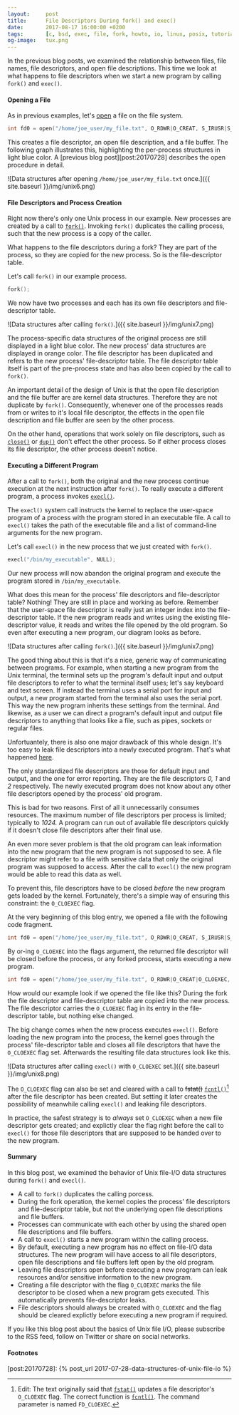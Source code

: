 ```yaml
---
layout:     post
title:      File Descriptors During fork() and exec()
date:       2017-08-17 16:00:00 +0200
tags:       [c, bsd, exec, file, fork, howto, io, linux, posix, tutorial, unix]
og-image:   tux.png
---
```


In the previous blog posts, we examined the relationship between files,
file names, file descriptors, and open file descriptions. This time we look
at what happens to file descriptors when we start a new program by calling
`fork()` and `exec()`.

<!-- excerpt -->

#### Opening a File

As in previous examples, let's [open][posix:open] a file on the file system.

``` c
int fd0 = open("/home/joe_user/my_file.txt", O_RDWR|O_CREAT, S_IRUSR|S_IWUSR|S_IRGRP);
```

This creates a file descriptor, an open file description, and a file buffer.
The following graph illustrates this, highlighting the per-process structures
in light blue color. A [previous blog post][post:20170728] describes the
open procedure in detail.

![Data structures after opening `/home/joe_user/my_file.txt` once.]({{ site.baseurl }}/img/unix6.png)

#### File Descriptors and Process Creation

Right now there's only one Unix process in our example. New processes are
created by a call to [`fork()`][posix:fork]. Invoking `fork()` duplicates
the calling process, such that the new process is a copy of the caller.

What happens to the file descriptors during a fork? They are part of the
process, so they are copied for the new process. So is the file-descriptor
table.

Let's call `fork()` in our example process.

``` c
fork();
```

We now have two processes and each has its own file descriptors and
file-descriptor table.

![Data structures after calling `fork()`.]({{ site.baseurl }}/img/unix7.png)

The process-specific data structures of the original process are still
displayed in a light blue color. The new process' data structures are
displayed in orange color. The file descriptor has been duplicated and
refers to the new process' file-descriptor table. The file descriptor
table itself is part of the pre-process state and has also been copied
by the call to `fork()`.

An important detail of the design of Unix is that the open file
description and the file buffer are are kernel data structures. Therefore
they are not duplicate by `fork()`. Consequently, whenever one of the
processes reads from or writes to it's local file descriptor, the effects
in the open file description and file buffer are seen by the other
process.

On the other hand, operations that work solely on file descriptors, such
as [`close()`][posix:close] or [`dup()`][posix:dup] don't effect the other
process. So if either process closes its file descriptor, the other
process doesn't notice.

#### Executing a Different Program

After a call to `fork()`, both the original and the new process continue
execution at the next instruction after `fork()`. To really execute a
different program, a process invokes [`execl()`][posix:execl].

The `execl()` system call instructs the kernel to replace the user-space
program of a process with the program stored in an executable file. A
call to `execl()` takes the path of the executable file and a list of
command-line arguments for the new program.

Let's call `execl()` in the new process that we just created with `fork()`.

``` c
execl("/bin/my_executable", NULL);
```

Our new process will now abandon the original program and execute the
program stored in `/bin/my_executable`.

What does this mean for the process' file descriptors and
file-descriptor table? Nothing! They are still in place and working as
before. Remember that the user-space file descriptor is really just an
integer index into the file-descriptor table. If the new program reads and
writes using the existing file-descriptor value, it reads and writes the
file opened by the old program. So even after executing a new program,
our diagram looks as before.

![Data structures after calling `fork()`.]({{ site.baseurl }}/img/unix7.png)

The good thing about this is that it's a nice, generic way of
communicating between programs. For example, when starting a new program
from the Unix terminal, the terminal sets up the program's default input
and output file descriptors to refer to what the terminal itself uses;
let's say keyboard and text screen. If instead the terminal uses a serial
port for input and output, a new program started from the terminal also
uses the serial port. This way the new program inherits these settings
from the terminal. And likewise, as a user we can direct a program's default
input and output file descriptors to anything that looks like a file, such
as pipes, sockets or regular files.

Unfortuantely, there is also one major drawback of this whole design.
It's too easy to leak file descriptors into a newly executed program. That's
what happened [here][medium:ofinjch].

The only standardized file descriptors are those for default input and
output, and the one for error reporting. They are the file descriptors
*0,* *1* and *2* respectively. The newly executed program does not know
about any other file descriptors opened by the process' old program.

This is bad for two reasons. First of all it unnecessarily consumes
resources. The maximum number of file descriptors per process is limited;
typically to *1024.* A program can run out of available file descriptors
quickly if it doesn't close file descriptors after their final use.

An even more sever problem is that the old program can leak information
into the new program that the new program is not supposed to see. A file
descriptor might refer to a file with sensitive data that only the original
program was supposed to access. After the call to `execl()` the new program
would be able to read this data as well.

To prevent this, file descriptors have to be closed *before* the new program
gets loaded by the kernel. Fortunately, there's a simple way of ensuring
this constraint: the `O_CLOEXEC` flag.

At the very beginning of this blog entry, we opened a file with the following
code fragment.

``` c
int fd0 = open("/home/joe_user/my_file.txt", O_RDWR|O_CREAT, S_IRUSR|S_IWUSR|S_IRGRP);
```

By or-ing `O_CLOEXEC` into the flags argument, the returned file descriptor
will be closed before the process, or any forked process, starts executing a
new program.

``` c
int fd0 = open("/home/joe_user/my_file.txt", O_RDWR|O_CREAT|O_CLOEXEC, S_IRUSR|S_IWUSR|S_IRGRP);
```

How would our example look if we opened the file like this? During the fork
the file descriptor and file-descriptor table are copied into the new
process. The file descriptor carries the `O_CLOEXEC` flag in its entry in the
file-descriptor table, but nothing else changed.

The big change comes when the new process executes `execl()`. Before loading
the new program into the process, the kernel goes through the process'
file-descriptor table and closes all file descriptors that have the
`O_CLOEXEC` flag set. Afterwards the resulting file data structures look
like this.

![Data structures after calling `execl()` with `O_CLOEXEC` set.]({{ site.baseurl }}/img/unix8.png)

The `O_CLOEXEC` flag can also be set and cleared with a call to
~~fstat()~~ [`fcntl()`][posix:fcntl][^1] after the file
descriptor has been created. But setting it later creates the possibility
of meanwhile calling `execl()` and leaking file descriptors.

In practice, the safest strategy is to *always* set `O_CLOEXEC` when a new
file descriptor gets created; and explictly clear the flag right before the
call to `execl()` for those file descriptors that are supposed to be handed
over to the new program.

#### Summary

In this blog post, we examined the behavior of Unix file-I/O data structures
during `fork()` and `execl()`.

 - A call to `fork()` duplicates the calling porcess.
 - During the fork operation, the kernel copies the process' file descriptors
   and file-descriptor table, but not the underlying open file descriptions
   and file buffers.
 - Processes can communicate with each other by using the shared open file
   descriptions and file buffers.
 - A call to `execl()` starts a new program within the calling process.
 - By default, executing a new program has no effect on file-I/O data
   structures. The new program will have access to all file descriptors,
   open file descriptions and file buffers left open by the old program.
 - Leaving file descriptors open before executing a new program can leak
   resources and/or sensitive information to the new program.
 - Creating a file descriptor with the flag `O_CLOEXEC` marks the file
   descriptor to be closed when a new program gets executed. This
   automatically prevents file-descriptor leaks.
 - File descriptors should always be created with `O_CLOEXEC` and the flag
   should be cleared explictly before executing a new program if required.

If you like this blog post about the basics of Unix file I/O, please
subscribe to the RSS feed, follow on Twitter or share on social networks.

#### Footnotes

[^1]:   Edit: The text originally said that [`fstat()`][posix:fstat] updates
        a file descriptor's `O_CLOEXEC` flag. The correct function is
        [`fcntl()`][posix:fcntl]. The command parameter is named
        `FD_CLOEXEC`.

[medium:ofinjch]:           http://medium.com/@fun_cuddles/opening-files-in-node-js-considered-harmful-d7de566d499f
[posix:close]:              http://pubs.opengroup.org/onlinepubs/9699919799/functions/close.html
[posix:dup]:                http://pubs.opengroup.org/onlinepubs/9699919799/functions/dup.html
[posix:execl]:              http://pubs.opengroup.org/onlinepubs/9699919799/functions/execl.html
[posix:fcntl]:              http://pubs.opengroup.org/onlinepubs/9699919799/functions/fcntl.html
[posix:fork]:               http://pubs.opengroup.org/onlinepubs/9699919799/functions/fork.html
[posix:fstat]:              http://pubs.opengroup.org/onlinepubs/9699919799/functions/fstat.html
[posix:open]:               http://pubs.opengroup.org/onlinepubs/9699919799/functions/open.html
[post:20170728]:            {% post_url 2017-07-28-data-structures-of-unix-file-io %}

